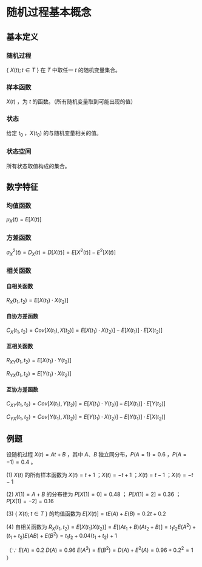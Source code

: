 # 随机过程基本概念

## 基本定义

### 随机过程
{ $X(t);t\in T$ }  在 $T$ 中取任一 $t$ 的随机变量集合。

### 样本函数
$X(t)$ ，为 $t$ 的函数。（所有随机变量取到可能出现的值）

### 状态
给定 $t_0$ ，$X(t_0)$ 的与随机变量相关的值。

### 状态空间
所有状态取值构成的集合。

## 数字特征

### 均值函数
$\mu_X(t)=E[X(t)]$

### 方差函数
$\sigma_X^2(t)=D_X(t)=D[X(t)]=E[X^2(t)]-E^2[X(t)]$

### 相关函数

#### 自相关函数
$R_X(t_1,t_2)=E[X(t_1)·X(t_2)]$

#### 自协方差函数
$C_X(t_1,t_2)=Cov[X(t_1),X(t_2)]=E[X(t_1)·X(t_2)]-E[X(t_1)]·E[X(t_2)]$

#### 互相关函数
$R_{XY}(t_1,t_2)=E[X(t_1)·Y(t_2)]$

$R_{YX}(t_1,t_2)=E[Y(t_1)·X(t_2)]$

#### 互协方差函数
$C_{XY}(t_1,t_2)=Cov[X(t_1),Y(t_2)]=E[X(t_1)·Y(t_2)]-E[X(t_1)]·E[Y(t_2)]$

$C_{YX}(t_1,t_2)=Cov[Y(t_1),X(t_2)]=E[Y(t_1)·X(t_2)]-E[Y(t_1)]·E[X(t_2)]$

## 例题
设随机过程 $X(t)=At+B$ ，其中 $A$、$B$ 独立同分布，$P(A=1)=0.6$ ，$P(A=-1)=0.4$ 。

(1) $X(t)$ 的所有样本函数为 $X(t)=t+1$ ；$X(t)=-t+1$ ；$X(t)=t-1$ ；$X(t)=-t-1$

(2) $X(1)=A+B$ 的分布律为 $P[X(1)=0]=0.48$ ； $P[X(1)=2]=0.36$ ；$P[X(1)=-2]=0.16$

(3) { $X(t);t∈T$ } 的均值函数为 $E[X(t)]=tE(A)+E(B)=0.2t+0.2$ 

(4) 自相关函数为 
$R_X(t_1,t_2)=E[X(t_1)X(t_2)]=E[(At_1+B)(At_2+B)]=t_1t_2E(A^2)+(t_1+t_2)E(AB)+E(B^2)=t_1t_2+0.04(t_1+t_2)+1$

（∵ $E(A)=0.2$	$D(A)=0.96$	$E(A^2)=E(B^2)=D(A)+E^2(A)=0.96+0.2^2=1$ ）
